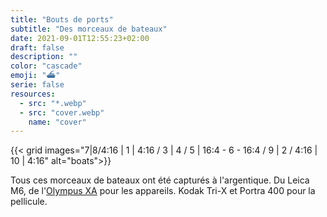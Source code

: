 ```yaml
---
title: "Bouts de ports"
subtitle: "Des morceaux de bateaux"
date: 2021-09-01T12:55:23+02:00
draft: false
description: ""
color: "cascade"
emoji: "⛴"
serie: false
resources:
  - src: "*.webp"
  - src: "cover.webp"
    name: "cover"
---
```


{{< grid images="7|8/4:16 | 1 | 4:16 / 3 | 4 / 5 | 16:4 - 6 - 16:4 /  9 | 2 / 4:16 | 10 | 4:16" alt="boats">}}

Tous ces morceaux de bateaux ont été capturés à l'argentique. Du Leica M6, de l'[Olympus XA](/olympus-xa) pour les appareils. Kodak Tri-X et Portra 400 pour la pellicule.
